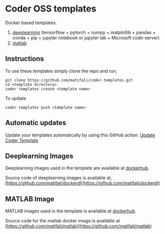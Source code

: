 # Coder OSS templates

Docker based templates.

1. [deeplearning](https://github.com/matifali/coder-templates/tree/master/deeplearning) (tensorflow + pytorch + numpy + matplotlib + pandas + conda + pip + jupyter notebook or jupyter lab + Microsoft code-server)
2. [matlab](https://github.com/matifali/coder-templates/tree/master/matlab)

## Instructions

To use these templates simply clone the repo and run,

```console
git clone https://github.com/matifali/coder-templates.git
cd <template directory>
coder templates create <template name>
```

To update

```console
coder templates push <template name>
```

## Automatic updates

Update your templates automatically by using this GitHub action.
[Update Coder Template](https://github.com/marketplace/actions/update-coder-template)

## Deeplearning Images

Deeplearning images used in the template are available at [dockerhub](https://hub.docker.com/repository/docker/matifali/dockerdl).

Source code of deeplearning images is available at, [https://github.com/matifali/dockerdl](https://github.com/matifali/dockerdl)

## MATLAB Image

MATLAB images used in the template is available at [dockerhub](https://hub.docker.com/repository/docker/matifali/matlab).

Source code for the matlab docker image is available at  [https://github.com/matifali/matlab](https://github.com/matifali/matlab)
